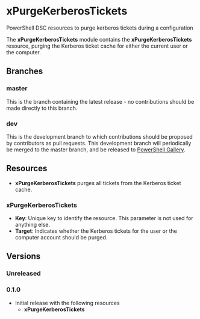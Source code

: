 # xPurgeKerberosTickets
PowerShell DSC resources to purge kerberos tickets during a configuration

The **xPurgeKerberosTickets** module contains the **xPurgeKerberosTickets** resource, purging the Kerberos ticket cache for either the current user or the computer.

## Branches

### master

This is the branch containing the latest release - no contributions should be made
directly to this branch.

### dev

This is the development branch to which contributions should be proposed by contributors
as pull requests. This development branch will periodically be merged to the master
branch, and be released to [PowerShell Gallery](https://www.powershellgallery.com/).

## Resources

* **xPurgeKerberosTickets** purges all tickets from the Kerberos ticket cache.

### xPurgeKerberosTickets

* **Key**: Unique key to identify the resource. This parameter is not used for anything else.
* **Target**: Indicates whether the Kerberos tickets for the user or the computer account should be purged.

## Versions

### Unreleased

### 0.1.0

* Initial release with the following resources
  * **xPurgeKerberosTickets**
